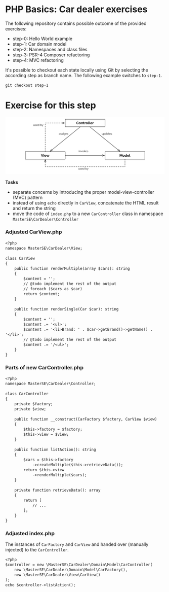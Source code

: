 # PHP Basics: Car dealer exercises

The following repository contains possible outcome of the provided exercises:

* step-0: Hello World example
* step-1: Car domain model
* step-2: Namespaces and class files
* step-3: PSR-4 Composer refactoring
* step-4: MVC refactoring

It's possible to checkout each state locally using Git by selecting the
according step as branch name. The following example switches to `step-1`.

```
git checkout step-1
```

# Exercise for this step

![MVC Pattern Overview](exercise/step-4/MvcOverview.png)

**Tasks**

* separate concerns by introducing the proper model-view-controller (MVC) pattern
* instead of using `echo` directly in `CarView`, concatenate the HTML result and return the string
* move the code of `index.php` to a new `CarController` class in namespace `MasterSE\CarDealer\Controller`

### Adjusted CarView.php

``` {.php .numberLines}
<?php
namespace MasterSE\CarDealer\View;

class CarView
{
	public function renderMultiple(array $cars): string
	{
		$content = '';
		// @todo implement the rest of the output
		// foreach ($cars as $car)
		return $content;
	}

	public function renderSingle(Car $car): string
	{
		$content = '';
		$content .= '<ul>';
		$content .= '<li>Brand: ' . $car->getBrand()->getName() . '</li>';
		// @todo implement the rest of the output
		$content .= '/<ul>';
	}
}
```

### Parts of new CarController.php

``` {.php .numberLines}
<?php
namespace MasterSE\CarDealer\Controller;

class CarController
{
	private $factory;
	private $view;

	public function __construct(CarFactory $factory, CarView $view)
	{
		$this->factory = $factory;
		$this->view = $view;
	}

	public function listAction(): string
	{
		$cars = $this->factory
			->createMultiple($this->retrieveData());
		return $this->view
			->renderMultiple($cars);
	}

	private function retrieveData(): array
	{
		return [
			// ...
		];
	}
}
```

### Adjusted index.php

The instances of `CarFactory` and `CarView` and handed over (manually injected) to the `CarController`.

``` {.php .numberLines}
<?php
$controller = new \MasterSE\CarDealer\Domain\Model\CarController(
	new \MasterSE\CarDealer\Domain\Model\CarFactory(),
	new \MasterSE\CarDealer\View\CarView()
);
echo $controller->listAction();
```